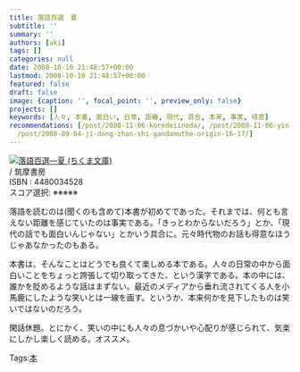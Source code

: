 ```yaml
---
title: 落語百選　夏
subtitle: ''
summary: ''
authors: [aki]
tags: []
categories: null
date: 2008-10-10 21:48:57+00:00
lastmod: 2008-10-10 21:48:57+00:00
featured: false
draft: false
image: {caption: '', focal_point: '', preview_only: false}
projects: []
keywords: [人々, 本書, 面白い, 日常, 距離, 現代, 具合, 本来, 事実, 得意]
recommendations: [/post/2008-11-06-koredeiinoda/, /post/2008-11-06-yin-lu-toyin-jie-noke-xue/,
  /post/2008-09-04-ji-dong-zhan-shi-gandamuthe-origin-16-17/]
---
```

![](https://ecx.images-amazon.com/images/I/513AAZPEAVL._SL160_.jpg)[落語百選―夏 (ちくま文庫)](http://item.excite.co.jp/detail/ASIN_4480034528)  
 / 筑摩書房  
ISBN : 4480034528  
スコア選択: ※※※※※  
  
落語を読むのは(聞くのも含めて)本書が初めてであった。それまでは、何とも言えない距離を感じていたのは事実である。「きっとわからないだろう」とか、「現代の話でも面白いんじゃない」とかいう具合に。元々時代物のお話も得意なほうじゃあなかったのもある。  
  
本書は、そんなことはどうでも良くて楽しめる本である。人々の日常の中から面白いことをちょっと誇張して切り取ってきた、という漢字である。本の中には、誰かを貶めるような話はまずない。最近のメディアから垂れ流されてくる人を小馬鹿にしたような笑いとは一線を画す。というか、本来何かを見下したものは笑いではないのだろう。  
  
閑話休題。とにかく、笑いの中にも人々の息づかいや心配りが感じられて、気楽にしかし楽しく読める。オススメ。

Tags:[本](http://mrk0369.exblog.jp/tags/%E6%9C%AC/) 

